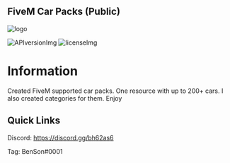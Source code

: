 ## FiveM Car Packs (Public)

[APIversionImg]: https://img.shields.io/badge/CustomPack%20staus-Stable-green
[licenseImg]: https://img.shields.io/badge/Version-0.4-blue

[logo]: https://i.imgur.com/WeTNe2w.jpg
<!-- The stuff above isn't visible in the readme -->

![logo]

 ![APIversionImg] ![licenseImg]

# Information 

Created FiveM supported car packs. One resource with up to 200+ cars. I also created categories for them. Enjoy 


## Quick Links

Discord: https://discord.gg/bh62as6

Tag: BenSon#0001
